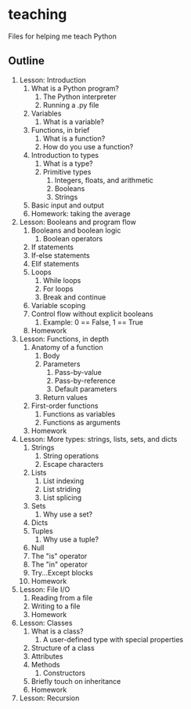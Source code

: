 # teaching
Files for helping me teach Python

## Outline

1. Lesson: Introduction
	1. What is a Python program?
		1. The Python interpreter
		2. Running a .py file
	2. Variables
		1. What is a variable?
	3. Functions, in brief
		1. What is a function?
		2. How do you use a function?
	4. Introduction to types
		1. What is a type?
		2. Primitive types
			1. Integers, floats, and arithmetic
			2. Booleans
			3. Strings
	5. Basic input and output
	6. Homework: taking the average
2. Lesson: Booleans and program flow
	1. Booleans and boolean logic
		1. Boolean operators
	2. If statements
	3. If-else statements
	4. Elif statements
	5. Loops
		1. While loops
		2. For loops
		3. Break and continue
	6. Variable scoping
	7. Control flow without explicit booleans
		1. Example: 0 == False, 1 == True
	8. Homework
3. Lesson: Functions, in depth
	1. Anatomy of a function
		1. Body
		2. Parameters
			1. Pass-by-value
			2. Pass-by-reference
			3. Default parameters
		3. Return values
	3. First-order functions
		1. Functions as variables
		2. Functions as arguments
	4. Homework
4. Lesson: More types: strings, lists, sets, and dicts
	1. Strings 
		1. String operations
		2. Escape characters
	3. Lists
		1. List indexing
		2. List striding
		3. List splicing
	4. Sets
		1. Why use a set?
	5. Dicts
	6. Tuples
		1. Why use a tuple?
	7. Null
	8. The "is" operator
	9. The "in" operator
	10. Try...Except blocks
	11. Homework
5. Lesson: File I/O
	1. Reading from a file
	2. Writing to a file
	3. Homework
6. Lesson: Classes
	1. What is a class?
		1. A user-defined type with special properties
	2. Structure of a class
	3. Attributes
	4. Methods
		1. Constructors
	5. Briefly touch on inheritance
	6. Homework
7. Lesson: Recursion

